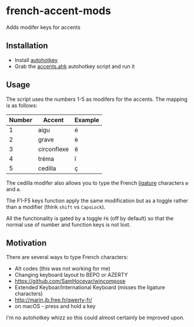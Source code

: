 # french-accent-mods
Adds modifer keys for accents

## Installation
- Install [autohotkey](https://www.autohotkey.com/)
- Grab the [accents.ahk](accents.ahk) autohotkey script and run it 

## Usage
The script uses the numbers 1-5 as modifers for the accents. The mapping is as follows:

|Number|Accent|Example|
|-|-|-|
|1|aigu|é|
|2|grave|è|
|3|circonflexe|ê|
|4|tréma|ï|
|5|cedilla|ç|

The cedilla modifer also allows you to type the French [ligature](https://en.wikipedia.org/wiki/Ligature_(writing)) characters `œ` and `æ`.

The F1-F5 keys function apply the same modification but as a toggle rather than a modifier (think `shift` vs `CapsLock`).

All the functionality is gated by a toggle `F6` (off by default) so that the normal use of number and function keys is not lost.

## Motivation
There are several ways to type French characters:
- Alt codes (this was not working for me)
- Changing keyboard layout to BEPO or AZERTY
- https://github.com/SamHocevar/wincompose
- Extended Keyboar/International Keyboard (misses the ligature characters)
- http://marin.jb.free.fr/qwerty-fr/
- on macOS - press and hold a key

I'm no autohotkey whizz so this could almost certainly be improved upon.
